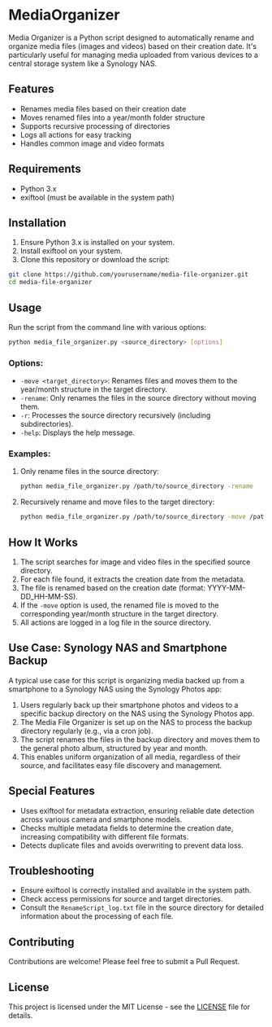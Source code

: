 # MediaOrganizer
Media Organizer is a Python script designed to automatically rename and organize media files (images and videos) based on their creation date. It's particularly useful for managing media uploaded from various devices to a central storage system like a Synology NAS.

## Features

- Renames media files based on their creation date
- Moves renamed files into a year/month folder structure
- Supports recursive processing of directories
- Logs all actions for easy tracking
- Handles common image and video formats

## Requirements

- Python 3.x
- exiftool (must be available in the system path)

## Installation

1. Ensure Python 3.x is installed on your system.
2. Install exiftool on your system.
3. Clone this repository or download the script:

```bash
git clone https://github.com/yourusername/media-file-organizer.git
cd media-file-organizer
```

## Usage

Run the script from the command line with various options:

```bash
python media_file_organizer.py <source_directory> [options]
```

### Options:

- `-move <target_directory>`: Renames files and moves them to the year/month structure in the target directory.
- `-rename`: Only renames the files in the source directory without moving them.
- `-r`: Processes the source directory recursively (including subdirectories).
- `-help`: Displays the help message.

### Examples:

1. Only rename files in the source directory:
   ```bash
   python media_file_organizer.py /path/to/source_directory -rename
   ```

2. Recursively rename and move files to the target directory:
   ```bash
   python media_file_organizer.py /path/to/source_directory -move /path/to/target_directory -r
   ```

## How It Works

1. The script searches for image and video files in the specified source directory.
2. For each file found, it extracts the creation date from the metadata.
3. The file is renamed based on the creation date (format: YYYY-MM-DD_HH-MM-SS).
4. If the `-move` option is used, the renamed file is moved to the corresponding year/month structure in the target directory.
5. All actions are logged in a log file in the source directory.

## Use Case: Synology NAS and Smartphone Backup

A typical use case for this script is organizing media backed up from a smartphone to a Synology NAS using the Synology Photos app:

1. Users regularly back up their smartphone photos and videos to a specific backup directory on the NAS using the Synology Photos app.
2. The Media File Organizer is set up on the NAS to process the backup directory regularly (e.g., via a cron job).
3. The script renames the files in the backup directory and moves them to the general photo album, structured by year and month.
4. This enables uniform organization of all media, regardless of their source, and facilitates easy file discovery and management.

## Special Features

- Uses exiftool for metadata extraction, ensuring reliable date detection across various camera and smartphone models.
- Checks multiple metadata fields to determine the creation date, increasing compatibility with different file formats.
- Detects duplicate files and avoids overwriting to prevent data loss.

## Troubleshooting

- Ensure exiftool is correctly installed and available in the system path.
- Check access permissions for source and target directories.
- Consult the `RenameScript_log.txt` file in the source directory for detailed information about the processing of each file.

## Contributing

Contributions are welcome! Please feel free to submit a Pull Request.

## License

This project is licensed under the MIT License - see the [LICENSE](LICENSE) file for details.
